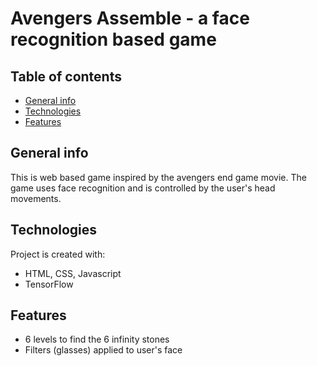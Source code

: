 # Avengers Assemble - a face recognition based game
## Table of contents
* [General info](#general-info)
* [Technologies](#technologies)
* [Features](#features)
## General info
This is web based game inspired by the avengers end game movie. The game uses face recognition and is controlled by the user's head movements.
## Technologies
Project is created with:
* HTML, CSS, Javascript 
* TensorFlow
## Features 
* 6 levels to find the 6 infinity stones 
* Filters (glasses) applied to user's face
